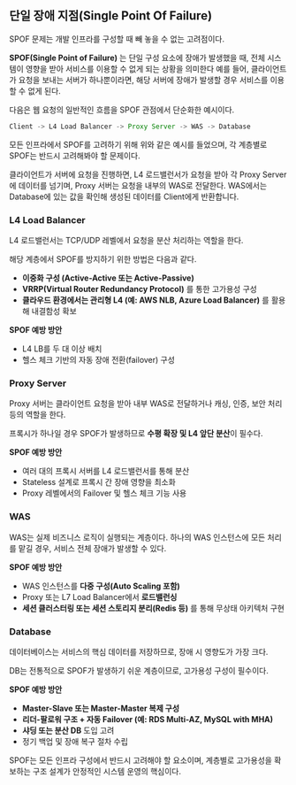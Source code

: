 ## **단일 장애 지점(Single Point Of Failure)**

SPOF 문제는 개발 인프라를 구성할 때 빼 놓을 수 없는 고려점이다.

**SPOF(Single Point of Failure)** 는 단일 구성 요소에 장애가 발생했을 때, 전체 시스템이 영향을 받아 서비스를 이용할 수 없게 되는 상황을 의미한다
예를 들어, 클라이언트가 요청을 보내는 서버가 하나뿐이라면, 해당 서버에 장애가 발생할 경우 서비스를 이용할 수 없게 된다.

다음은 웹 요청의 일반적인 흐름을 SPOF 관점에서 단순화한 예시이다.

```jsx
Client -> L4 Load Balancer -> Proxy Server -> WAS -> Database
```

모든 인프라에서 SPOF를 고려하기 위해 위와 같은 예시를 들었으며, 각 계층별로 SPOF는 반드시 고려해봐야 할 문제이다.

클라이언트가 서버에 요청을 진행하면, L4 로드밸런서가 요청을 받아 각 Proxy Server에 데이터를 넘기며, Proxy 서버는 요청을 내부의 WAS로 전달한다. WAS에서는 Database에 있는 값을 확인해 생성된 데이터를 Client에게 반환합니다.

### L4 Load Balancer

L4 로드밸런서는 TCP/UDP 레벨에서 요청을 분산 처리하는 역할을 한다.

해당 계층에서 SPOF를 방지하기 위한 방법은 다음과 같다.

- **이중화 구성 (Active-Active 또는 Active-Passive)**
- **VRRP(Virtual Router Redundancy Protocol)** 를 통한 고가용성 구성
- **클라우드 환경에서는 관리형 L4 (예: AWS NLB, Azure Load Balancer)** 를 활용해 내결함성 확보

**SPOF 예방 방안**

- L4 LB를 두 대 이상 배치
- 헬스 체크 기반의 자동 장애 전환(failover) 구성

### Proxy Server

Proxy 서버는 클라이언트 요청을 받아 내부 WAS로 전달하거나 캐싱, 인증, 보안 처리 등의 역할을 한다.

프록시가 하나일 경우 SPOF가 발생하므로 **수평 확장 및 L4 앞단 분산**이 필수다.

**SPOF 예방 방안**

- 여러 대의 프록시 서버를 L4 로드밸런서를 통해 분산
- Stateless 설계로 프록시 간 장애 영향을 최소화
- Proxy 레벨에서의 Failover 및 헬스 체크 기능 사용

### WAS

WAS는 실제 비즈니스 로직이 실행되는 계층이다. 하나의 WAS 인스턴스에 모든 처리를 맡길 경우, 서비스 전체 장애가 발생할 수 있다.

**SPOF 예방 방안**

- WAS 인스턴스를 **다중 구성(Auto Scaling 포함)**
- Proxy 또는 L7 Load Balancer에서 **로드밸런싱**
- **세션 클러스터링 또는 세션 스토리지 분리(Redis 등)** 를 통해 무상태 아키텍처 구현

### Database

데이터베이스는 서비스의 핵심 데이터를 저장하므로, 장애 시 영향도가 가장 크다.

DB는 전통적으로 SPOF가 발생하기 쉬운 계층이므로, 고가용성 구성이 필수이다.

**SPOF 예방 방안**

- **Master-Slave 또는 Master-Master 복제 구성**
- **리더-팔로워 구조 + 자동 Failover (예: RDS Multi-AZ, MySQL with MHA)**
- **샤딩 또는 분산 DB** 도입 고려
- 정기 백업 및 장애 복구 절차 수립

SPOF는 모든 인프라 구성에서 반드시 고려해야 할 요소이며, 계층별로 고가용성을 확보하는 구조 설계가 안정적인 시스템 운영의 핵심이다.
